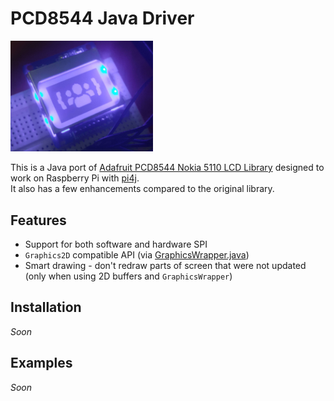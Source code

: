 # PCD8544 Java Driver

<img src="./img/example.png" title="" alt="example" width="228">

This is a Java port of [Adafruit PCD8544 Nokia 5110 LCD Library](https://github.com/adafruit/Adafruit-PCD8544-Nokia-5110-LCD-library) designed to work on Raspberry Pi with [pi4j](http://www.pi4j.com/).  
It also has a few enhancements compared to the original library.

## Features
- Support for both software and hardware SPI
- `Graphics2D` compatible API (via [GraphicsWrapper.java](src/main/java/io/github/defective4/pi/pcd8544/GraphicsWrapper.java))
- Smart drawing - don't redraw parts of screen that were not updated (only when using 2D buffers and `GraphicsWrapper`)

## Installation
*Soon*

## Examples
*Soon*

